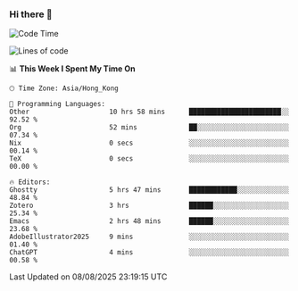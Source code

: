 ### Hi there 👋

<!--
**nicehiro/nicehiro** is a ✨ _special_ ✨ repository because its `README.md` (this file) appears on your GitHub profile.

Here are some ideas to get you started:

- 🔭 I’m currently working on ...
- 🌱 I’m currently learning ...
- 👯 I’m looking to collaborate on ...
- 🤔 I’m looking for help with ...
- 💬 Ask me about ...
- 📫 How to reach me: ...
- 😄 Pronouns: ...
- ⚡ Fun fact: ...
-->

<!--START_SECTION:waka-->
![Code Time](http://img.shields.io/badge/Code%20Time-870%20hrs%202%20mins-blue)

![Lines of code](https://img.shields.io/badge/From%20Hello%20World%20I%27ve%20Written-1.7%20million%20lines%20of%20code-blue)

📊 **This Week I Spent My Time On** 

```text
🕑︎ Time Zone: Asia/Hong_Kong

💬 Programming Languages: 
Other                    10 hrs 58 mins      ███████████████████████░░   92.52 % 
Org                      52 mins             ██░░░░░░░░░░░░░░░░░░░░░░░   07.34 % 
Nix                      0 secs              ░░░░░░░░░░░░░░░░░░░░░░░░░   00.14 % 
TeX                      0 secs              ░░░░░░░░░░░░░░░░░░░░░░░░░   00.00 % 

🔥 Editors: 
Ghostty                  5 hrs 47 mins       ████████████░░░░░░░░░░░░░   48.84 % 
Zotero                   3 hrs               ██████░░░░░░░░░░░░░░░░░░░   25.34 % 
Emacs                    2 hrs 48 mins       ██████░░░░░░░░░░░░░░░░░░░   23.68 % 
AdobeIllustrator2025     9 mins              ░░░░░░░░░░░░░░░░░░░░░░░░░   01.40 % 
ChatGPT                  4 mins              ░░░░░░░░░░░░░░░░░░░░░░░░░   00.58 % 
```


 Last Updated on 08/08/2025 23:19:15 UTC
<!--END_SECTION:waka-->
